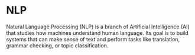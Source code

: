 # NLP
Natural Language Processing (NLP) is a branch of Artificial Intelligence (AI) that studies how machines understand human language. Its goal is to build systems that can make sense of text and perform tasks like translation, grammar checking, or topic classification.
